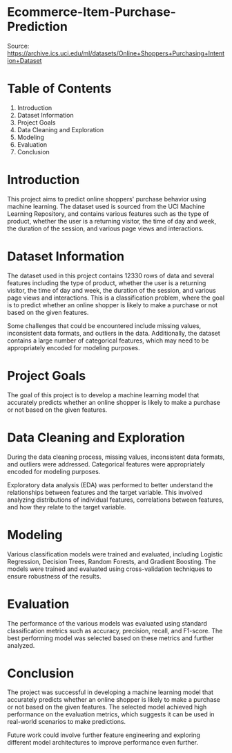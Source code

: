 # Ecommerce-Item-Purchase-Prediction

Source: https://archive.ics.uci.edu/ml/datasets/Online+Shoppers+Purchasing+Intention+Dataset

# Table of Contents
  1. Introduction
  2. Dataset Information
  3. Project Goals
  4. Data Cleaning and Exploration
  5. Modeling
  6. Evaluation
  7. Conclusion

# Introduction

This project aims to predict online shoppers' purchase behavior using machine learning. The dataset used is sourced from the UCI Machine Learning Repository, and contains various features such as the type of product, whether the user is a returning visitor, the time of day and week, the duration of the session, and various page views and interactions.

# Dataset Information

The dataset used in this project contains 12330 rows of data and several features including the type of product, whether the user is a returning visitor, the time of day and week, the duration of the session, and various page views and interactions. This is a classification problem, where the goal is to predict whether an online shopper is likely to make a purchase or not based on the given features.

Some challenges that could be encountered include missing values, inconsistent data formats, and outliers in the data. Additionally, the dataset contains a large number of categorical features, which may need to be appropriately encoded for modeling purposes.

# Project Goals

The goal of this project is to develop a machine learning model that accurately predicts whether an online shopper is likely to make a purchase or not based on the given features.

# Data Cleaning and Exploration

During the data cleaning process, missing values, inconsistent data formats, and outliers were addressed. Categorical features were appropriately encoded for modeling purposes.

Exploratory data analysis (EDA) was performed to better understand the relationships between features and the target variable. This involved analyzing distributions of individual features, correlations between features, and how they relate to the target variable.

# Modeling

Various classification models were trained and evaluated, including Logistic Regression, Decision Trees, Random Forests, and Gradient Boosting. The models were trained and evaluated using cross-validation techniques to ensure robustness of the results.

# Evaluation

The performance of the various models was evaluated using standard classification metrics such as accuracy, precision, recall, and F1-score. The best performing model was selected based on these metrics and further analyzed.

# Conclusion

The project was successful in developing a machine learning model that accurately predicts whether an online shopper is likely to make a purchase or not based on the given features. The selected model achieved high performance on the evaluation metrics, which suggests it can be used in real-world scenarios to make predictions.

Future work could involve further feature engineering and exploring different model architectures to improve performance even further.
